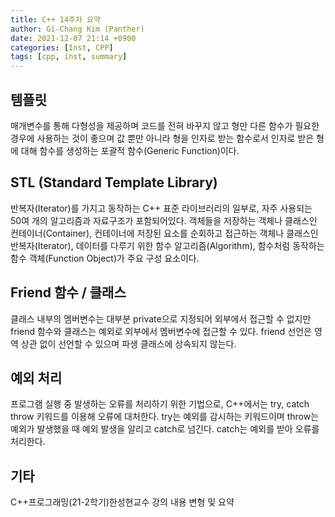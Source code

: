 ```yaml
---
title: C++ 14주차 요약
author: Gi-Chang Kim (Panther)
date: 2021-12-07 21:14 +0900
categories: [Inst, CPP]
tags: [cpp, inst, summary]
---
```


## 템플릿
매개변수를 통해 다형성을 제공하며 코드를 전혀 바꾸지 않고 형만 다른 함수가 필요한 경우에 사용하는 것이 좋으며 값 뿐만 아니라 형을 인자로 받는 함수로서 인자로 받은 형에 대해 함수를 생성하는 포괄적 함수(Generic Function)이다.

## STL (Standard Template Library)
반복자(Iterator)를 가지고 동작하는 C++ 표준 라이브러리의 일부로, 자주 사용되는 50여 개의 알고리즘과 자료구조가 포함되어있다.
객체들을 저장하는 객체나 클래스인 컨테이너(Container), 컨테이너에 저장된 요소를 순회하고 접근하는 객체나 클래스인 반복자(Iterator), 데이터를 다루기 위한 함수 알고리즘(Algorithm), 함수처럼 동작하는 함수 객체(Function Object)가 주요 구성 요소이다.

## Friend 함수 / 클래스
클래스 내부의 멤버변수는 대부분 private으로 지정되어 외부에서 접근할 수 없지만 friend 함수와 클래스는 예외로 외부에서 멤버변수에 접근할 수 있다. friend 선언은 영역 상관 없이 선언할 수 있으며 파생 클래스에 상속되지 않는다.

## 예외 처리
프로그램 실행 중 발생하는 오류를 처리하기 위한 기법으로, C++에서는 try, catch throw 키워드를 이용해 오류에 대처한다. try는 예외를 감시하는 키워드이며 throw는 예외가 발생했을 때 예외 발생을 알리고 catch로 넘긴다. catch는 예외를 받아 오류를 처리한다.

## 기타
C++프로그래밍(21-2학기)한성현교수 강의 내용 변형 및 요약